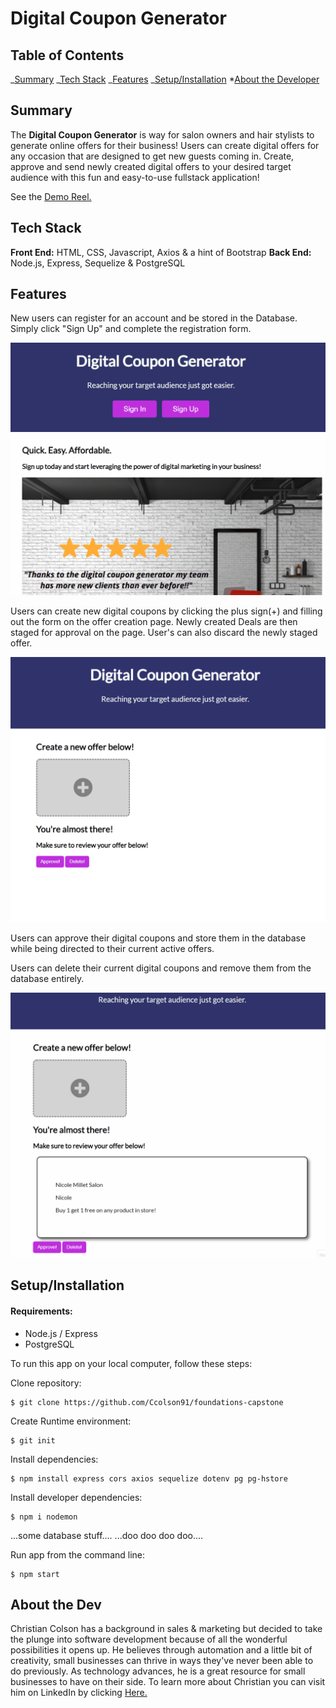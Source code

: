 # Digital Coupon Generator

## Table of Contents

_[Summary](#summary)
_[Tech Stack](#tech-stack)
_[Features](#features)
_[Setup/Installation](#setup) \*[About the Developer](#developer)

## <a name='summary'></a>Summary

The **Digital Coupon Generator** is way for salon owners and hair stylists to generate online offers for their business! Users can create digital offers for any occasion that are designed to get new guests coming in. Create, approve and send newly created digital offers to your desired target audience with this fun and easy-to-use fullstack application!

See the <a href='https://www.youtube.com/watch?v=8SBV_mspR9k'> Demo Reel.</a>

## <a name='tech-stack'></a>Tech Stack

**Front End:** HTML, CSS, Javascript, Axios & a hint of Bootstrap
**Back End:** Node.js, Express, Sequelize & PostgreSQL

## <a name='features'></a>Features

New users can register for an account and be stored in the Database. Simply click "Sign Up" and complete the registration form.

![Login GIF](/img/Animation.gif)

Users can create new digital coupons by clicking the plus sign(+) and filling out the form on the offer creation page. Newly created Deals are then staged for approval on the page. User's can also discard the newly staged offer.

![Approve Coupon Gif](/img/createnewoffer.gif)

Users can approve their digital coupons and store them in the database while being directed to their current active offers.

Users can delete their current digital coupons and remove them from the database entirely.

![Create Coupon Gif](/img/currentoffers.gif)

## <a name='setup'></a>Setup/Installation

#### Requirements:

- Node.js / Express
- PostgreSQL

To run this app on your local computer, follow these steps:

Clone repository:

```
$ git clone https://github.com/Ccolson91/foundations-capstone
```

Create Runtime environment:

```
$ git init
```

Install dependencies:

```
$ npm install express cors axios sequelize dotenv pg pg-hstore
```

Install developer dependencies:

```
$ npm i nodemon
```

...some database stuff....
...doo doo doo doo....

Run app from the command line:

```
$ npm start
```

## <a name='developer'></a>About the Dev

Christian Colson has a background in sales & marketing but decided to take the plunge into software development because of all the wonderful possibilities it opens up. He believes through automation and a little bit of creativity, small businesses can thrive in ways they've never been able to do previously. As technology advances, he is a great resource for small businesses to have on their side. To learn more about Christian you can visit him on LinkedIn by clicking <a href='https://www.linkedin.com/in/christian-colson-89785a20a/'>Here.</a>

